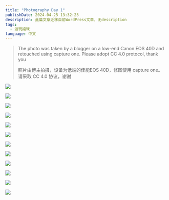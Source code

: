 ```yaml
---
title: "Photography Day 1"
publishDate: 2024-04-25 13:32:23 
description: 此篇文章迁移自前WordPress文章，无description
tags:
  - 游玩嬉戏
language: 中文
---
```


> The photo was taken by a blogger on a low-end Canon EOS 40D and retouched using capture one. Please adopt CC 4.0 protocol, thank you
> 
> 照片由博主拍摄，设备为低端的佳能EOS 40D，修图使用 capture one。请采取 CC 4.0 协议，谢谢

![](https://cpic2024.qiu.icu/uploads/piclist/202404252128948.webp)

![](https://cpic2024.qiu.icu/uploads/piclist/202404252128949.webp)

![](https://cpic2024.qiu.icu/uploads/piclist/202404252128951.webp)

![](https://cpic2024.qiu.icu/uploads/piclist/202404252128952.webp)

![](https://cpic2024.qiu.icu/uploads/piclist/202404252128953.webp)

![](https://cpic2024.qiu.icu/uploads/piclist/202404252128954.webp)

![](https://cpic2024.qiu.icu/uploads/piclist/202404252128955.webp)

![](https://cpic2024.qiu.icu/uploads/piclist/202404252128956.webp)

![](https://cpic2024.qiu.icu/uploads/piclist/202404252128957.webp)

![](https://cpic2024.qiu.icu/uploads/piclist/202404252128958.webp)

![](https://cpic2024.qiu.icu/uploads/piclist/202404252128959.webp)

![](https://cpic2024.qiu.icu/uploads/piclist/202404252128961.webp)
